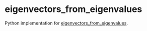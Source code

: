 # eigenvectors_from_eigenvalues

Python implementation for [eigenvectors_from_eigenvalues](https://arxiv.org/pdf/1908.03795.pdf).

